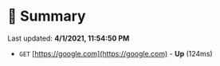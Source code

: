 # 📖 Summary
Last updated: **4/1/2021, 11:54:50 PM**

- `GET` [https://google.com](https://google.com) - **Up** (124ms)
